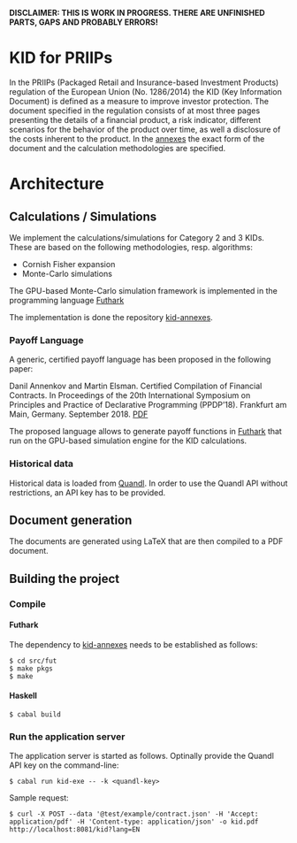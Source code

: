 **DISCLAIMER: THIS IS WORK IN PROGRESS. THERE ARE UNFINISHED PARTS, GAPS AND PROBABLY ERRORS!**

# KID for PRIIPs

In the PRIIPs (Packaged Retail and Insurance-based Investment Products) regulation of the European Union (No. 1286/2014) the KID (Key Information Document) is defined as a measure to improve investor protection. The document specified in the regulation consists of at most three pages presenting the details of a financial product, a risk indicator, different scenarios for the behavior of the product over time, as well a disclosure of the costs inherent to the product. In the [annexes](https://eur-lex.europa.eu/legal-content/EN/TXT/?uri=CELEX:32017R0653) the exact form of the document and the calculation methodologies are specified.

# Architecture

## Calculations / Simulations

We implement the calculations/simulations for Category 2 and 3 KIDs. These are based on the following methodologies, resp. algorithms:

* Cornish Fisher expansion
* Monte-Carlo simulations

The GPU-based Monte-Carlo simulation framework is implemented in the programming language [Futhark](http://futhark-lang.org)

The implementation is done the repository [kid-annexes](https://github.com/monoid-gmbh/kid-annexes).

### Payoff Language

A generic, certified payoff language has been proposed in the following paper:

Danil Annenkov and Martin Elsman. Certified Compilation of Financial Contracts. In Proceedings of the 20th International Symposium on Principles and Practice of Declarative Programming (PPDP’18). Frankfurt am Main, Germany. September 2018. [PDF](http://hiperfit.dk/pdf/annenkov-elsman-ppdp18.pdf)

The proposed language allows to generate payoff functions in [Futhark](http://futhark-lang.org) that run on the GPU-based simulation engine for the KID calculations.

### Historical data

Historical data is loaded from [Quandl](http://quandl.com). In order to use the Quandl API without restrictions, an API key has to be provided.

## Document generation

The documents are generated using LaTeX that are then compiled to a PDF document.

## Building the project

### Compile

#### Futhark

The dependency to [kid-annexes](https://github.com/monoid-gmbh/kid-annexes) needs to be established as follows:

```
$ cd src/fut
$ make pkgs
$ make
```

#### Haskell

```
$ cabal build
```

### Run the application server

The application server is started as follows. Optinally provide the Quandl API key on the command-line:

```
$ cabal run kid-exe -- -k <quandl-key>
```

Sample request:

```
$ curl -X POST --data '@test/example/contract.json' -H 'Accept: application/pdf' -H 'Content-type: application/json' -o kid.pdf http://localhost:8081/kid?lang=EN
```
